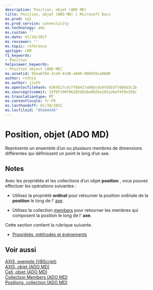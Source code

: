 ```yaml
---
description: Position, objet (ADO MD)
title: Position, objet (ADO MD) | Microsoft Docs
ms.prod: sql
ms.prod_service: connectivity
ms.technology: ado
ms.custom: ''
ms.date: 01/19/2017
ms.reviewer: ''
ms.topic: reference
apitype: COM
f1_keywords:
- Position
helpviewer_keywords:
- Position object [ADO MD]
ms.assetid: 91eab784-3ce9-41d6-a840-9b0939ca0608
author: rothja
ms.author: jroth
ms.openlocfilehash: 6364517c41ff08417a86bcdc6fd5b3f7d0dd3c2b
ms.sourcegitcommit: 33f0f190f962059826e002be165a2bef4f9e350c
ms.translationtype: MT
ms.contentlocale: fr-FR
ms.lasthandoff: 01/30/2021
ms.locfileid: "99164436"
---
```

# <a name="position-object-ado-md"></a>Position, objet (ADO MD)
Représente un ensemble d’un ou plusieurs membres de dimensions différentes qui définissent un point le long d’un axe.  
  
## <a name="remarks"></a>Notes  
 Avec les propriétés et les collections d’un objet **position** , vous pouvez effectuer les opérations suivantes :  
  
-   Utilisez la propriété **ordinal** pour retourner la position ordinale de la **position** le long de l' [axe](./axis-object-ado-md.md).  
  
-   Utilisez la collection [members](./members-collection-ado-md.md) pour retourner les membres qui composent la position le long de l' **axe**.  
  
 Cette section contient la rubrique suivante.  
  
-   [Propriétés, méthodes et événements](./position-object-properties-methods-and-events.md)  
  
## <a name="see-also"></a>Voir aussi  
 [AXIS, exemple (VBScript)](./axis-example-vbscript.md)   
 [AXIS, objet (ADO MD)](./axis-object-ado-md.md)   
 [Cell, objet (ADO MD)](./cell-object-ado-md.md)   
 [Collection Members (ADO MD)](./members-collection-ado-md.md)   
 [Positions, collection (ADO MD)](./positions-collection-ado-md.md)